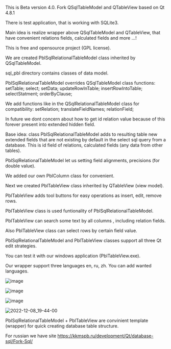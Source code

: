 This is Beta version 4.0. 
Fork QSqlTableModel and QTableView based on Qt 4.8.1

There is test application, that is working with SQLite3.

Main idea is realize wrapper above QSqlTableModel and QTableView, that have convenient relations fields, calculated fields and more ...!

This is free and opensource project (GPL license).

We are created PblSqlRelationalTableModel class inherited by QSqlTableModel.

sql_pbl directory contains classes of data model.

PblSqlRelationalTableModel overrides QSqlTableModel class functions:
setTable;
select;
setData;
updateRowInTable;
insertRowIntoTable;
selectStatment;
orderByClause;

We add functions like in the QSqlRelationalTableModel class for compatibility:
setRelation;
translateFieldNames;
relationField;

In future we dont concern about how to get id relation value because of this forever present into extended hidden field.

Base idea: class PblSqlRelationalTableModel adds to resulting table new extended fields that are not existing by default in the select sql query from a database. 
This is id field of relations, calculated fields (any data from other tables).

PblSqlRelationalTableModel let us setting field alignments, precisions (for double value). 

We added our own PblColumn class for convenient.

Next we created PblTableView class inherited by QTableView (view model).

PblTableView adds tool buttons for easy operations as insert, edit, remove rows.

PblTableView class is used funtionality of PblSqlRelationalTableModel.

PblTableView can search some text by all columns , including relation fields.

Also PblTableView class can select rows by certain field value.

PblSqlRelationalTableModel and PblTableView classes support all three Qt edit strategies. 

You can test it with our windows application (PblTableView.exe).

Our wrapper support three languages en, ru, zh. You can add wanted languages.

![image](https://user-images.githubusercontent.com/13850002/205646872-74742583-bde1-483e-9575-3bbc4d9578da.png)

![image](https://user-images.githubusercontent.com/13850002/205646946-abed5808-3518-4eca-a8d3-04a5678da9c4.png)

![image](https://user-images.githubusercontent.com/13850002/205646576-f0c004a9-db6f-407a-b394-34aab209ea72.png)

![2022-12-08_19-44-00](https://user-images.githubusercontent.com/13850002/206512485-8a64e237-a8d8-4f55-8650-1a4c5968e0e7.png)

PblSqlRelationalTableModel + PblTableView are convinient template (wrapper) for quick creating database table structure.

For russian we have site https://kkmspb.ru/development/Qt/database-sql/Fork-Sql/

